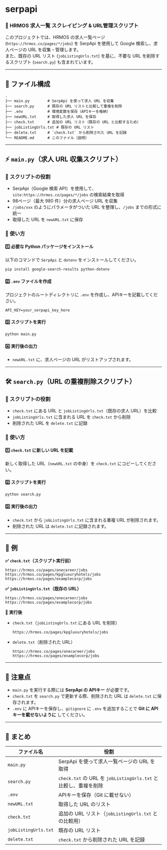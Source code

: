 # serpapi

### 📘 **HRMOS 求人一覧 スクレイピング & URL管理スクリプト**

このプロジェクトでは、HRMOS の求人一覧ページ (`https://hrmos.co/pages/*/jobs`) を SerpApi を使用して Google 検索し、求人ページの URL を収集・管理します。  
また、既存の URL リスト (`jobListingUrls.txt`) を基に、不要な URL を削除するスクリプト (`search.py`) も含まれています。

---

## **📌 ファイル構成**
```
.
├── main.py        # SerpApi を使って求人 URL を収集
├── search.py      # 既存の URL リストと比較して重複を削除
├── .env           # 環境変数を保存（APIキーを格納）
├── newURL.txt     # 取得した求人 URL を保存
├── check.txt      # 追加の URL リスト（既存の URL と比較するため）
├── jobListingUrls.txt # 既存の URL リスト
├── delete.txt     # `check.txt` から削除された URL を記録
└── README.md      # このファイル（説明）
```

---

## **⚡ `main.py`（求人 URL 収集スクリプト）**
### **🔹 スクリプトの役割**
- SerpApi（Google 検索 API）を使用して、`site:https://hrmos.co/pages/*/jobs` の検索結果を取得
- 98ページ（最大 980 件）分の求人ページ URL を収集
- `/jobs/xxx` のようにパラメータがついた URL を整理し、`/jobs` までの形式に統一
- 取得した URL を `newURL.txt` に保存

### **🔹 使い方**
#### **1️⃣ 必要な Python パッケージをインストール**
以下のコマンドで `SerpApi` と `dotenv` をインストールしてください。

```sh
pip install google-search-results python-dotenv
```

#### **2️⃣ `.env` ファイルを作成**
プロジェクトのルートディレクトリに `.env` を作成し、APIキーを記載してください。

```
API_KEY=your_serpapi_key_here
```

#### **3️⃣ スクリプトを実行**
```sh
python main.py
```

#### **4️⃣ 実行後の出力**
- `newURL.txt` に、求人ページの URL がリストアップされます。

---

## **🛠️ `search.py`（URL の重複削除スクリプト）**
### **🔹 スクリプトの役割**
- `check.txt` にある URL と `jobListingUrls.txt`（既存の求人 URL）を比較
- `jobListingUrls.txt` に含まれる URL を `check.txt` から削除
- 削除された URL を `delete.txt` に記録

### **🔹 使い方**
#### **1️⃣ `check.txt` に新しい URL を記載**
新しく取得した URL（`newURL.txt` の中身）を `check.txt` にコピーしてください。

#### **2️⃣ スクリプトを実行**
```sh
python search.py
```

#### **3️⃣ 実行後の出力**
- `check.txt` から `jobListingUrls.txt` に含まれる重複 URL が削除されます。
- 削除された URL は `delete.txt` に記録されます。

---

## **📜 例**
**✅ `check.txt`（スクリプト実行前）**
```
https://hrmos.co/pages/onecareer/jobs
https://hrmos.co/pages/kpgluxuryhotels/jobs
https://hrmos.co/pages/examplecorp/jobs
```

**✅ `jobListingUrls.txt`（既存の URL）**
```
https://hrmos.co/pages/onecareer/jobs
https://hrmos.co/pages/examplecorp/jobs
```

**🏁 実行後**
- `check.txt`（`jobListingUrls.txt` にある URL を削除）
  ```
  https://hrmos.co/pages/kpgluxuryhotels/jobs
  ```

- `delete.txt`（削除された URL）
  ```
  https://hrmos.co/pages/onecareer/jobs
  https://hrmos.co/pages/examplecorp/jobs
  ```

---

## **📌 注意点**
- `main.py` を実行する際には **SerpApi の APIキー** が必要です。
- `check.txt` を `search.py` で更新する際、削除された URL は `delete.txt` に保存されます。
- `.env` に APIキーを保存し、`gitignore` に `.env` を追加することで **Git に APIキーを載せないように** してください。

---

## **🚀 まとめ**
| ファイル名       | 役割 |
|-----------------|------------------------------------------------|
| `main.py`       | SerpApi を使って求人一覧ページの URL を取得 |
| `search.py`     | `check.txt` の URL を `jobListingUrls.txt` と比較し、重複を削除 |
| `.env`          | APIキーを保存（Git に載せない） |
| `newURL.txt`    | 取得した URL のリスト |
| `check.txt`     | 追加の URL リスト（`jobListingUrls.txt` との比較用） |
| `jobListingUrls.txt` | 既存の URL リスト |
| `delete.txt`    | `check.txt` から削除された URL を記録 |

